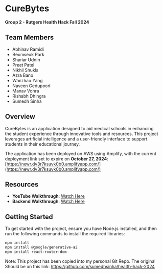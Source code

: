 # CureBytes

**Group 2 - Rutgers Health Hack Fall 2024**

## Team Members
- Abhinav Ramidi
- Beomseok Park
- Shariar Uddin
- Preet Patel
- Nikhil Shukla
- Azra Bano
- Wanzhao Yang
- Naveen Gedupoori
- Manav Vohra
- Rishabh Dhingra
- Sumedh Sinha

## Overview
CureBytes is an application designed to aid medical schools in enhancing the student experience through innovative tools and resources. This project leverages artificial intelligence and a user-friendly interface to support students in their educational journey. 

The application has been deployed on AWS using Amplify, with the current deployment link set to expire on **October 27, 2024**:  
[https://newr.dv3r7ksuvk0b0.amplifyapp.com/](https://newr.dv3r7ksuvk0b0.amplifyapp.com/)

## Resources
- **YouTube Walkthrough**: [Watch Here](https://youtu.be/iOtvVrJdf8Q)
- **Backend Walkthrough**: [Watch Here](https://youtu.be/elpSzzkKbf4)
## Getting Started
To get started with the project, ensure you have Node.js installed, and then run the following commands to install the required libraries:

```bash
npm install
npm install @google/generative-ai
npm install react-router-dom
```

Note: This project has been copied into my personal Git Repo. The original Should be on this link: https://github.com/sumedhsinha/health-hack-2024 
